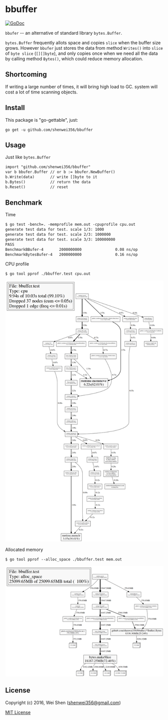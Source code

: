 bbuffer
===

[![GoDoc](https://godoc.org/github.com/shenwei356/bbuffer?status.svg)](https://godoc.org/github.com/shenwei356/bbuffer)

`bbufer` -- an alternative of standard library `bytes.Buffer`.

`bytes.Buffer` frequently allots space and copies `slice` when the buffer size grows.
However `bbufer` just stores the data from method `Writes()` into `slice` of `byte
slice` (`[][]byte`), and only copies once when we need all the data by calling
 method `Bytes()`, which could reduce memory allocation.

Shortcoming
-----------

If writing a large number of times, it will bring high load to GC.
system will cost a lot of time scanning objects.

Install
-------

This package is "go-gettable", just:

    go get -u github.com/shenwei356/bbuffer

Usage
------

Just like `bytes.Buffer`

    import "github.com/shenwei356/bbuffer"
    var b bbufer.Buffer // or b := bbufer.NewBuffer()
    b.Write(data)       // write []byte to it
    b.Bytes()           // return the data
    b.Reset()           // reset

Benchmark
------

Time

    $ go test -bench=. -memprofile mem.out -cpuprofile cpu.out
    generate test data for test. scale 1/3: 1000
    generate test data for test. scale 2/3: 1000000
    generate test data for test. scale 3/3: 100000000
    PASS
    BenchmarkBBufer-4       2000000000               0.08 ns/op
    BenchmarkBytesBufer-4   2000000000               0.16 ns/op



CPU profile

    $ go tool pprof ./bbuffer.test cpu.out

![cpu.png](cpu.png)

Allocated memory

    $ go tool pprof --alloc_space ./bbuffer.test mem.out

![mem.png](mem.png)


License
-------

Copyright (c) 2016, Wei Shen (shenwei356@gmail.com)

[MIT License](https://github.com/shenwei356/bbuffer/blob/master/LICENSE)
